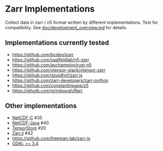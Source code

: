 # Zarr Implementations

Collect data in zarr / n5 format written by different implementations.
Test for compatibility. See [doc/development_overview.md](doc/development_overview.md) for details.

## Implementations currently tested

* https://github.com/bcdev/jzarr
* https://github.com/saalfeldlab/n5-zarr
* https://github.com/aschampion/rust-n5
* https://github.com/xtensor-stack/xtensor-zarr
* https://github.com/gzuidhof/zarr.js
* https://github.com/zarr-developers/zarr-python
* https://github.com/constantinpape/z5
* https://gihutb.com/grimbough/Rarr

## Other implementations

* [NetCDF-C](https://github.com/Unidata/netcdf-c) #35
* [NetCDF-Java](https://github.com/Unidata/netcdf-java) #40
* [TensorStore](https://google.github.io/tensorstore/driver/zarr/index.html) #20
* [Zarr.jl](https://github.com/meggart/Zarr.jl) #42
* https://github.com/freeman-lab/zarr-js
* [GDAL >= 3.4](https://gdal.org/drivers/raster/zarr.html)
